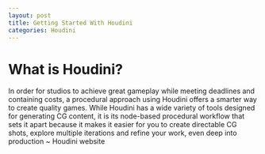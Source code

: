 ```yaml
---
layout: post
title: Getting Started With Houdini
categories: Houdini
---
```


# What is Houdini?

In order for studios to achieve great gameplay while meeting deadlines and containing costs, a procedural approach using Houdini offers a smarter way to create quality games. While Houdini has a wide variety of tools designed for generating CG content, it is its node-based procedural workflow that sets it apart because it makes it easier for you to create directable CG shots, explore multiple iterations and refine your work, even deep into production ~ Houdini website

